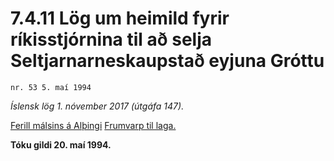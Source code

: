 # 7.4.11 Lög um heimild fyrir ríkisstjórnina til að selja Seltjarnarneskaupstað eyjuna Gróttu

`nr. 53 5. maí 1994`

_Íslensk lög 1. nóvember 2017 (útgáfa 147)._

[Ferill málsins á Alþingi](https://www.althingi.is/thingstorf/thingmalalistar-eftir-thingum/ferill/?ltg=117&mnr=558)
[Frumvarp til laga.](https://www.althingi.is/altext/117/s/0871.html)

**Tóku gildi 20. maí 1994.**

